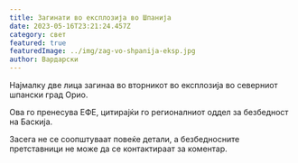 ```yaml
---
title: Загинати во експлозија во Шпанија
date: 2023-05-16T23:21:24.457Z
category: свет
featured: true
featuredImage: ../img/zag-vo-shpanija-eksp.jpg
author: Вардарски
---
```

Најмалку две лица загинаа во вторникот во експлозија во северниот шпански град Орио.

Ова го пренесува ЕФЕ, цитирајќи го регионалниот оддел за безбедност на Баскија.

Засега не се соопштуваат повеќе детали, а безбедносните претставници не може да се контактираат за коментар.